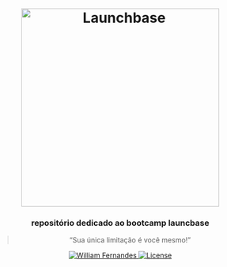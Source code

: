 
<h1 align="center">
    <img alt="Launchbase" src="https://storage.googleapis.com/golden-wind/bootcamp-launchbase/logo.png" width="400px" />
</h1>

<h3 align="center">
  repositório dedicado ao bootcamp launcbase
</h3>

<blockquote align="center">“Sua única limitação é você mesmo!”</blockquote>

<p align="center">

  <a href="https://rocketseat.com/williamfernands">
    <img alt="William Fernandes" src="https://img.shields.io/badge/made%20by-William Fernandes-%23F8952D">
  </a>

  <a href="LICENSE" >
    <img alt="License" src="https://img.shields.io/badge/license-MIT-%23F8952D">
  </a>
